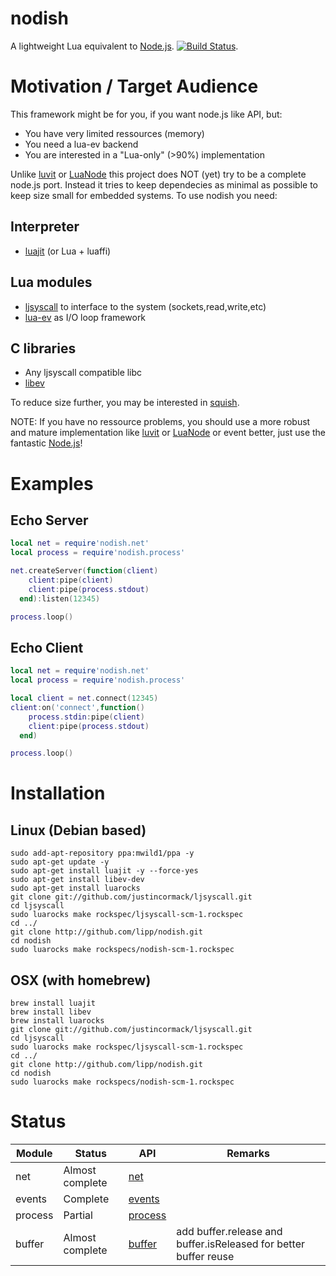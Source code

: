 nodish
==========

A lightweight Lua equivalent to [Node.js](http://nodejs.org). [![Build Status](https://travis-ci.org/lipp/nodish.png?branch=master)](https://travis-ci.org/lipp/nodish).

Motivation / Target Audience
============================

This framework might be for you, if you want node.js like API, but:

- You have very limited ressources (memory)
- You need a lua-ev backend
- You are interested in a "Lua-only" (>90%) implementation

Unlike [luvit](http://github.com/luvit/luvit) or [LuaNode](http://github.com/ignacio/luanode) this project does NOT (yet) try to be a complete node.js port. Instead it tries to keep dependecies as minimal as possible to keep size small for embedded systems. To use nodish you need:

Interpreter
-----------
- [luajit](http://luajit.org) (or Lua + luaffi)

Lua modules
-----------
- [ljsyscall](http://github.com/justincormack/ljsyscall) to interface to the system (sockets,read,write,etc)
- [lua-ev](http://github.com/brimworks/lua-ev) as I/O loop framework

C libraries
-----------
- Any ljsyscall compatible libc
- [libev](http://software.schmorp.de/pkg/libev.html)

To reduce size further, you may be interested in [squish](http://matthewwild.co.uk/projects/squish/home). 

NOTE: If you have no ressource problems, you should use a more robust and mature implementation like [luvit](http://github.com/luvit/luvit) or [LuaNode](http://github.com/ignacio/luanode) or event better, just use the fantastic [Node.js](http://nodejs.org)!

Examples
========

Echo Server
-----------

```lua
local net = require'nodish.net'
local process = require'nodish.process'

net.createServer(function(client)
	client:pipe(client)
	client:pipe(process.stdout)
  end):listen(12345)

process.loop()    
```

Echo Client
-----------

```lua
local net = require'nodish.net'
local process = require'nodish.process'

local client = net.connect(12345)
client:on('connect',function()
	process.stdin:pipe(client)
	client:pipe(process.stdout)
  end)

process.loop()
```

Installation
============

Linux (Debian based)
--------------------

```shell
sudo add-apt-repository ppa:mwild1/ppa -y
sudo apt-get update -y
sudo apt-get install luajit -y --force-yes
sudo apt-get install libev-dev
sudo apt-get install luarocks
git clone git://github.com/justincormack/ljsyscall.git
cd ljsyscall
sudo luarocks make rockspec/ljsyscall-scm-1.rockspec
cd ../
git clone http://github.com/lipp/nodish.git
cd nodish
sudo luarocks make rockspecs/nodish-scm-1.rockspec
```

OSX (with homebrew)
-------------------

```shell
brew install luajit
brew install libev
brew install luarocks
git clone git://github.com/justincormack/ljsyscall.git
cd ljsyscall
sudo luarocks make rockspec/ljsyscall-scm-1.rockspec
cd ../
git clone http://github.com/lipp/nodish.git
cd nodish
sudo luarocks make rockspecs/nodish-scm-1.rockspec
```

Status
======

 Module      | Status          | API                                            | Remarks 
-------------|-----------------|------------------------------------------------|--------------
 net         | Almost complete | [net](http://nodejs.org/api/net.html)          |
 events      | Complete        | [events](http://nodejs.org/api/events.html)    |
 process     | Partial         | [process](http://nodejs.org/api/process.html)  |
 buffer      | Almost complete | [buffer](http://nodejs.org/api/buffer.html)    | add buffer.release and buffer.isReleased for better buffer reuse


